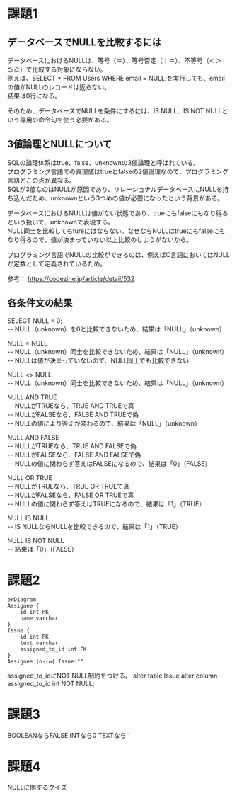 # 課題1
## データベースでNULLを比較するには
データベースにおけるNULLは、等号（＝）、等号否定（！＝）、不等号（＜＞≦≧）で比較する対象にならない。  
例えば、SELECT * FROM Users WHERE email = NULL;を実行しても、emailの値がNULLのレコードは返らない。  
結果は0行になる。  

そのため、データベースでNULLを条件にするには、IS NULL、IS NOT NULLという専用の命令句を使う必要がある。

## 3値論理とNULLについて
SQLの論理体系はtrue、false、unknownの3値論理と呼ばれている。  
プログラミング言語での真理値はtrueとfalseの2値論理なので、プログラミング言語とこの点が異なる。  
SQLが3値なのはNULLが原因であり、リレーショナルデータベースにNULLを持ち込んだため、unknownという3つめの値が必要になったという背景がある。  

データベースにおけるNULLは値がない状態であり、trueにもfalseにもなり得るという扱いで、unknownで表現する。  
NULL同士を比較してもtureにはならない。なぜならNULLはtrueにもfalseにもなり得るので、値が決まっていない以上比較のしようがないから。  

プログラミング言語でNULLの比較ができるのは、例えばC言語においてはNULLが定数として定義されているため。

参考：
https://codezine.jp/article/detail/532

## 各条件文の結果

SELECT NULL = 0;  
-- NULL（unknown）を0と比較できないため、結果は「NULL」（unknown）

NULL = NULL  
-- NULL（unknown）同士を比較できないため、結果は「NULL」（unknown）  
-- NULLは値が決まっていないので、NULL同士でも比較できない

NULL <> NULL  
-- NULL（unknown）同士を比較できないため、結果は「NULL」（unknown）

NULL AND TRUE  
-- NULLがTRUEなら、TRUE AND TRUEで真  
-- NULLがFALSEなら、FALSE AND TRUEで偽  
-- NULLの値により答えが変わるので、結果は「NULL」（unknown）

NULL AND FALSE  
-- NULLがTRUEなら、TRUE AND FALSEで偽  
-- NULLがFALSEなら、FALSE AND FALSEで偽  
-- NULLの値に関わらず答えはFALSEになるので、結果は「0」（FALSE）

NULL OR TRUE  
-- NULLがTRUEなら、TRUE OR TRUEで真  
-- NULLがFALSEなら、FALSE OR TRUEで真  
-- NULLの値に関わらず答えはTRUEになるので、結果は「1」（TRUE）

NULL IS NULL  
-- IS NULLならNULLを比較できるので、結果は「1」（TRUE）

NULL IS NOT NULL  
-- 結果は「0」（FALSE）

# 課題2
```mermaid
erDiagram
Assignee {
    id int PK
    name varchar 
}
Issue {
    id int PK
    text varchar 
    assigned_to_id int FK
}
Assignee |o--o{ Issue:""
```
assigned_to_idにNOT NULL制約をつける。
alter table Issue alter column assigned_to_id int NOT NULL;

# 課題3
BOOLEANならFALSE
INTなら0
TEXTなら''

# 課題4
NULLに関するクイズ